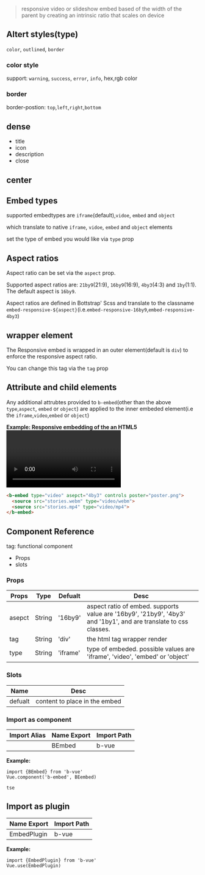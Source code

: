 > responsive video or slideshow embed based of the width of the parent by creating an intrinsic ratio that scales on device

## Altert styles(type)

`color`, `outlined`, `border`



### color style

support: `warning`, `success`, `error`, `info`, hex,rgb color

### border 

border-postion: `top`,`left`,`right`,`bottom`


## dense


- title
- icon
- description
- close



## center
## Embed types

supported embedtypes are `iframe`(default),`vidoe`, `embed` and `object`

which translate to native `iframe`, `vidoe`, `embed` and `object` elements

set the type of embed you would like via `type` prop

##  Aspect ratios

Aspect ratio can be set via the `aspect` prop. 

Supported aspect ratios are: `21by9`(21:9), `16by9`(16:9), `4by3`(4:3) and `1by`(1:1). The default aspect is `16by9`. 

Aspect ratios are defined in Bottstrap' Scss and translate to the classname
`embed-responsive-${aspect}`(i.e.`embed-responsive-16by9`,`embed-responsive-4by3`)

## wrapper element

The Responsive embed is wrapped in an outer element(default is `div`) to enforce the responsive aspect ratio.

You can change this tag via the `tag` prop


## Attribute and child elements

Any additional attrubtes provided to `b-embed`(other than the above `type`,`aspect`, `embed` or `object`) are applied to the inner embeded element(i.e the `iframe`,`video`,`embed` or `object`)

**Example: Responsive embedding of the an HTML5 <video>**
```html
<b-embed type="video" asepct="4by3" controls poster="poster.png">
  <source src="stories.webm" type="video/webm">
  <source src="stories.mp4" type="video/mp4">
</b-embed> 
```





## Component Reference

tag: functional component

- <b-embed> Props
- <b-embed> slots

### Props


| Props  | Type   | Defualt  | Desc                                                                                                             |
| ------ | ------ | -------- | ---------------------------------------------------------------------------------------------------------------- |
| asepct | String | '16by9'  | aspect ratio of embed. supports value are '16by9', '21by9', '4by3' and '1by1', and are translate to css classes. |
| tag    | String | 'div'    | the html tag  wrapper render                                                                                     |
| type   | String | 'iframe' | type of embeded. possible values are 'iframe', 'video', 'embed' or 'object'                                      |



### Slots

| Name    | Desc                          |
| ------- | ----------------------------- |
| defualt | content to place in the embed |



### Import as component

| Import Alias | Name Export | Import Path |
| ------------ | ----------- | ----------- |
| <b-embed>    | BEmbed      | b-vue       |

**Example:**

```vue
import {BEmbed} from 'b-vue'
Vue.component('b-embed', BEembed)

```

`tse`

## Import as plugin

| Name Export | Import Path |
| ----------- | ----------- |
| EmbedPlugin | b-vue       |


**Example:**

```vue
import {EmbedPlugin} from 'b-vue'
Vue.use(EmbedPlugin)
```

